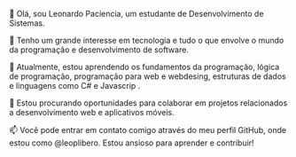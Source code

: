 
👋 Olá, sou Leonardo Paciencia, um estudante de Desenvolvimento de Sistemas.

👀 Tenho um grande interesse em tecnologia e tudo o que envolve o mundo da programação e desenvolvimento de software.

🌱 Atualmente, estou aprendendo os fundamentos da programação, lógica de programação, programação para web e webdesing, estruturas de dados e linguagens como C# e Javascrip .

💞️ Estou procurando oportunidades para colaborar em projetos relacionados a desenvolvimento web e aplicativos móveis.

📫 Você pode entrar em contato comigo através do meu perfil GitHub, onde estou como @leoplibero. Estou ansioso para aprender e contribuir!
